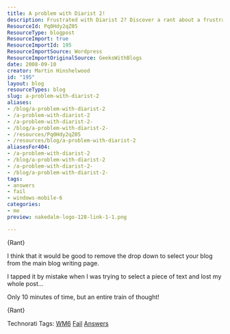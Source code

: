 ```yaml
---
title: A problem with Diarist 2!
description: Frustrated with Diarist 2? Discover a rant about a frustrating blog writing experience and share your thoughts on improving Windows Mobile 6 blogging!
ResourceId: Pq0Hdy2qZ05
ResourceType: blogpost
ResourceImport: true
ResourceImportId: 195
ResourceImportSource: Wordpress
ResourceImportOriginalSource: GeeksWithBlogs
date: 2008-09-10
creator: Martin Hinshelwood
id: "195"
layout: blog
resourceTypes: blog
slug: a-problem-with-diarist-2
aliases:
- /blog/a-problem-with-diarist-2
- /a-problem-with-diarist-2
- /a-problem-with-diarist-2-
- /blog/a-problem-with-diarist-2-
- /resources/Pq0Hdy2qZ05
- /resources/blog/a-problem-with-diarist-2
aliasesFor404:
- /a-problem-with-diarist-2
- /blog/a-problem-with-diarist-2
- /a-problem-with-diarist-2-
- /blog/a-problem-with-diarist-2-
tags:
- answers
- fail
- windows-mobile-6
categories:
- me
preview: nakedalm-logo-128-link-1-1.png

---
```

{Rant}

I think that it would be good to remove the drop down to select your blog from the main blog writing page.

I tapped it by mistake when I was trying to select a piece of text and lost my whole post...

Only 10 minutes of time, but an entire train of thought!

{Rant}

Technorati Tags: [WM6](http://technorati.com/tags/WM6) [Fail](http://technorati.com/tags/Fail) [Answers](http://technorati.com/tags/Answers)
